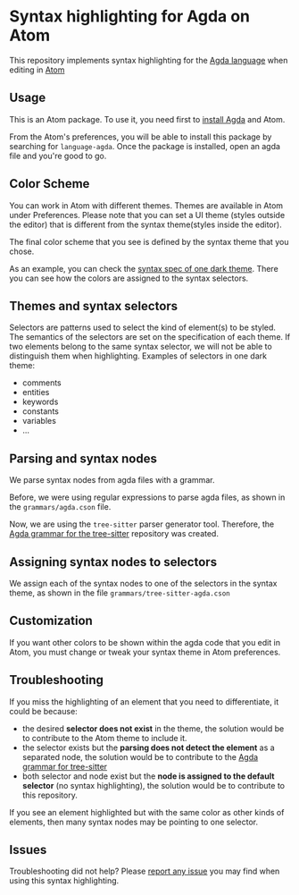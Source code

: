 # Syntax highlighting for Agda on Atom

This repository implements syntax highlighting for the [Agda language](http://agda.readthedocs.io) when editing in [Atom](https://atom.io/)

## Usage
This is an Atom package. To use it, you need first to [install Agda](https://agda.readthedocs.io/en/latest/getting-started/installation.html) and Atom.

From the Atom's preferences, you will be able to install this package by searching for `language-agda`. Once the package is installed, open an agda file and you're good to go.

## Color Scheme
You can work in Atom with different themes. Themes are available in Atom under Preferences. Please note that you can set a UI theme (styles outside the editor) that is different from the syntax theme(styles inside the editor).

The final color scheme that you see is defined by the syntax theme that you chose.

As an example, you can check the [syntax spec of one dark theme](https://github.com/atom/atom/blob/master/packages/one-dark-syntax/styles/syntax/_base.less). There you can see how the colors are assigned to the syntax selectors.

## Themes and syntax selectors
Selectors are patterns used to select the kind of element(s) to be styled. The semantics of the selectors are set on the specification of each theme. If two elements belong to the same syntax selector, we will not be able to distinguish them when highlighting. Examples of selectors in one dark theme:
- comments
- entities
- keywords
- constants
- variables
- ...

## Parsing and syntax nodes
We parse syntax nodes from agda files with a grammar.

Before, we were using regular expressions to parse agda files, as shown in the `grammars/agda.cson` file.

Now, we are using the `tree-sitter` parser generator tool. Therefore, the [Agda grammar for the tree-sitter](https://github.com/tree-sitter/tree-sitter-agda) repository was created.

## Assigning syntax nodes to selectors
We assign each of the syntax nodes to one of the selectors in the syntax theme, as shown in the file `grammars/tree-sitter-agda.cson`

## Customization
If you want other colors to be shown within the agda code that you edit in Atom, you must change or tweak your syntax theme in Atom preferences.

## Troubleshooting
If you miss the highlighting of an element that you need to differentiate, it could be because:
- the desired __selector does not exist__ in the theme, the solution would be to contribute to the Atom theme to include it.
- the selector exists but the __parsing does not detect the element__ as a separated node, the solution would be to contribute to the [Agda grammar for tree-sitter](https://github.com/tree-sitter/tree-sitter-agda)
- both selector and node exist but the __node is assigned to the default selector__ (no syntax highlighting), the solution would be to contribute to this repository.

If you see an element highlighted but with the same color as other kinds of elements, then many syntax nodes may be pointing to one selector.

## Issues
Troubleshooting did not help? Please [report any issue](https://github.com/banacorn/language-agda/issues) you may find when using this syntax highlighting.
